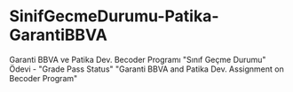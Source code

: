 # SinifGecmeDurumu-Patika-GarantiBBVA
Garanti BBVA ve Patika Dev. Becoder Programı "Sınıf Geçme Durumu" Ödevi -  "Grade Pass Status" "Garanti BBVA and Patika Dev. Assignment on Becoder Program"
